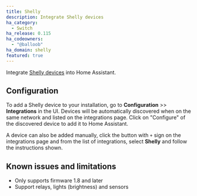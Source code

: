```yaml
---
title: Shelly
description: Integrate Shelly devices
ha_category:
  - Switch
ha_release: 0.115
ha_codeowners:
  - "@balloob"
ha_domain: shelly
featured: true
---
```


Integrate [Shelly devices](https://shelly.cloud) into Home Assistant.

## Configuration

To add a Shelly device to your installation, go to **Configuration** >> **Integrations** in the UI. Devices will be automatically discovered when on the same network and listed on the integrations page. Click on "Configure" of the discovered device to add it to Home Assistant.

A device can also be added manually, click the button with `+` sign on the integrations page and from the list of integrations, select **Shelly** and follow the instructions shown.

## Known issues and limitations

- Only supports firmware 1.8 and later
- Support relays, lights (brightness) and sensors
